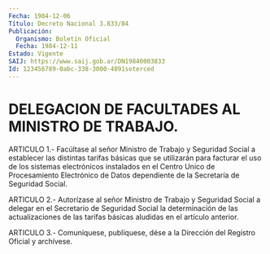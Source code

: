 ```yaml
---
Fecha: 1984-12-06
Título: Decreto Nacional 3.833/84
Publicación:
  Organismo: Boletín Oficial
  Fecha: 1984-12-11
Estado: Vigente
SAIJ: https://www.saij.gob.ar/DN19840003833
Id: 123456789-0abc-338-3000-4891soterced
---
```

# DELEGACION DE FACULTADES AL MINISTRO DE TRABAJO.

<a id="1"></a>
ARTICULO 1.- Facúltase al señor Ministro de Trabajo y Seguridad Social    a   establecer  las  distintas  tarifas  básicas  que  se utilizarán para  facturar  el  uso  de  los  sistemas  electrónicos instalados  en  el  Centro  Unico  de Procesamiento Electrónico  de Datos dependiente de la Secretaría de Seguridad Social.

<a id="2"></a>
ARTICULO  2.-  Autorízase  al  señor  Ministro  de  Trabajo  y Seguridad  Social a delegar en el Secretario de Seguridad Social la determinación   de  las  actualizaciones  de  las  tarifas  básicas aludidas en el artículo anterior.

<a id="3"></a>
ARTICULO  3.- Comuníquese, publíquese, dése a la Dirección del Registro Oficial y archívese.